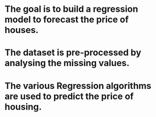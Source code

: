 # The goal is to build a regression model to forecast the price of houses.
# The dataset is pre-processed by analysing the missing values. 
# The various Regression algorithms are used to predict the price of housing.
